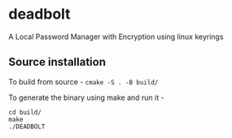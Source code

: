 # deadbolt
A Local Password Manager with Encryption using linux keyrings
## Source installation

To build from source - 
`cmake -S . -B build/`

To generate the binary using make and run it -
```
cd build/
make
./DEADBOLT
```

